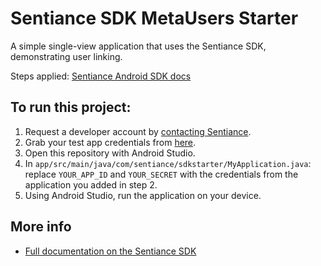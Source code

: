 # Sentiance SDK MetaUsers Starter

A simple single-view application that uses the Sentiance SDK, demonstrating user linking.
   
Steps applied: [Sentiance Android SDK docs](https://docs.sentiance.com/sdk/getting-started/android-sdk)

## To run this project:

1. Request a developer account by [contacting Sentiance](mailto:support@sentiance.com).
2. Grab your test app credentials from [here](https://insights.sentiance.com/#/apps).
3. Open this repository with Android Studio.
4. In `app/src/main/java/com/sentiance/sdkstarter/MyApplication.java`: replace `YOUR_APP_ID` and `YOUR_SECRET` with the credentials from the application you added in step 2.
5. Using Android Studio, run the application on your device.

## More info

- [Full documentation on the Sentiance SDK](https://docs.sentiance.com/)